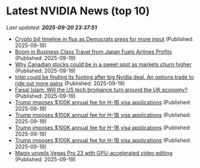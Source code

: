 # Latest NVIDIA News (top 10)
_Last updated: **2025-09-20 23:37:51**_

- [Crypto bill timeline in flux as Democrats press for more input](https://biztoc.com/x/7259554a6db80496) (Published: 2025-09-19)
- [Boom in Business Class Travel from Japan Fuels Airlines Profits](https://biztoc.com/x/c0fe909a15432c24) (Published: 2025-09-19)
- [Why Canadian stocks could be in a sweet spot as markets churn higher](https://financialpost.com/investing/why-canadian-stocks-could-be-in-a-sweet-spot-as-markets-churn-higher) (Published: 2025-09-19)
- [Intel could be finding its footing after big Nvidia deal. An options trade to ride out more gains](https://biztoc.com/x/24e707a6fac262e4) (Published: 2025-09-19)
- [Faisal Islam: Will the US tech bromance turn around the UK economy?](https://www.bbc.com/news/articles/cn4w7wp24llo) (Published: 2025-09-19)
- [Trump imposes $100K annual fee for H-1B visa applications](https://omaha.com/news/nation-world/business/employment/article_92a1566d-5026-5775-b84e-1d08fb7526cd.html) (Published: 2025-09-19)
- [Trump imposes $100K annual fee for H-1B visa applications](https://trib.com/news/nation-world/business/employment/article_b91ecb7a-c7e6-5ddd-9c3c-b2f0e9e590ff.html) (Published: 2025-09-19)
- [Trump imposes $100K annual fee for H-1B visa applications](https://auburnpub.com/news/nation-world/business/employment/article_085f0e8a-a8d0-58a2-83a5-c782efe4ab60.html) (Published: 2025-09-19)
- [Trump imposes $100K annual fee for H-1B visa applications](https://lacrossetribune.com/news/nation-world/business/employment/article_62115385-9510-524f-84a5-6f3de4326983.html) (Published: 2025-09-19)
- [Magix unveils Vegas Pro 23 with GPU-accelerated video editing](https://www.notebookcheck.net/Magix-unveils-Vegas-Pro-23-with-GPU-accelerated-video-editing.1119338.0.html) (Published: 2025-09-19)

